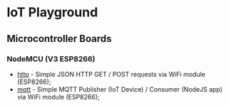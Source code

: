 # IoT Playground

## Microcontroller Boards

### NodeMCU (V3 ESP8266)

- [http](nodemcu_esp8266/http/README.md) - Simple JSON HTTP GET / POST requests via WiFi module (ESP8266);
- [mqtt](nodemcu_esp8266/mqtt/README.md) - Simple MQTT Publisher (IoT Device) / Consumer (NodeJS app) via WiFi module (ESP8266);


